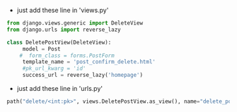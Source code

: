 - just add these line in 'views.py'
```python
from django.views.generic import DeleteView
from django.urls import reverse_lazy

class DeletePostView(DeleteView):
     model = Post
    #  form_class = forms.PostForm
     template_name = 'post_confirm_delete.html'
     #pk_url_kwarg = 'id'
     success_url = reverse_lazy('homepage')
```

- just add these line in 'urls.py'
```python
path("delete/<int:pk>", views.DeletePostView.as_view(), name="delete_post")
```
